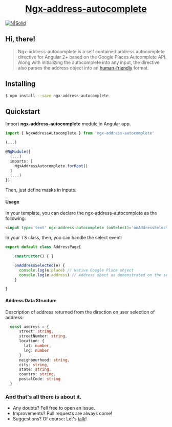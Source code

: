 <a href="https://github.com/leopq/ngx-address-autocomplete">
  <h1 align="center">Ngx-address-autocomplete</h1>
</a>

[![N|Solid](https://imgur.com/LNOYczf.png)](https://github.com/leopq)


## Hi, there!

> Ngx-address-autocomplete is a self contained address autocomplete directive for Angular 2+ based on the Google Places Autcomplete API. Along with initializing the autocomplete into any  input, the directive also parses the address object into an [human-friendly](#address-data-structure) format.

## Installing

```sh
$ npm install --save ngx-address-autocomplete
```

## Quickstart

Import **ngx-address-autocomplete** module in Angular app.

```typescript
import { NgxAddressAutocomplete } from 'ngx-address-autocomplete'

(...)

@NgModule({
  (...)
  imports: [
    NgxAddressAutocomplete.forRoot()
  ]
  (...)
})
```

Then, just define masks in inputs.

#### Usage

In your template, you can declare the ngx-address-autocomplete as the following:
```html
<input type='text' ngx-address-autocomplete (onSelect)='onAddressSelected($event)' >
```

In your TS class, then, you can handle the select event:
```typescript
export default class AddressPage{

    constructor() { }

    onAddressSelected(e) {
      console.log(e.place) // Native Google Place object
      console.log(e.address) // Address obect as demonstrated on the section below.
    }

}
```

#### Address Data Structure

Description of address returned from the direction on user selection of address:

```typescript
  const address = {
      street: string,
      streetNumber: string,
      location: {
        lat: number,
        lng: number
      }
      neighbourhood: string, 
      city: string,
      state: string,
      country: string,
      postalCode: string
  }
```

### And that's all there is about it.
* Any doubts? Fell free to open an issue.
* Improvements? Pull requests are always come!
* Suggestions? Of course: Let's [talk](https://twitter.com/leopq)!
